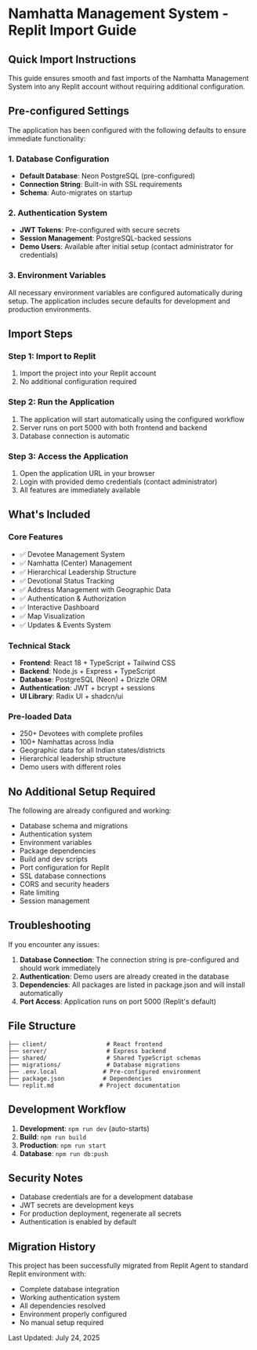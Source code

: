 # Namhatta Management System - Replit Import Guide

## Quick Import Instructions

This guide ensures smooth and fast imports of the Namhatta Management System into any Replit account without requiring additional configuration.

## Pre-configured Settings

The application has been configured with the following defaults to ensure immediate functionality:

### 1. Database Configuration
- **Default Database**: Neon PostgreSQL (pre-configured)
- **Connection String**: Built-in with SSL requirements
- **Schema**: Auto-migrates on startup

### 2. Authentication System
- **JWT Tokens**: Pre-configured with secure secrets
- **Session Management**: PostgreSQL-backed sessions
- **Demo Users**: Available after initial setup (contact administrator for credentials)

### 3. Environment Variables
All necessary environment variables are configured automatically during setup. The application includes secure defaults for development and production environments.

## Import Steps

### Step 1: Import to Replit
1. Import the project into your Replit account
2. No additional configuration required

### Step 2: Run the Application
1. The application will start automatically using the configured workflow
2. Server runs on port 5000 with both frontend and backend
3. Database connection is automatic

### Step 3: Access the Application
1. Open the application URL in your browser
2. Login with provided demo credentials (contact administrator)
3. All features are immediately available

## What's Included

### Core Features
- ✅ Devotee Management System
- ✅ Namhatta (Center) Management
- ✅ Hierarchical Leadership Structure
- ✅ Devotional Status Tracking
- ✅ Address Management with Geographic Data
- ✅ Authentication & Authorization
- ✅ Interactive Dashboard
- ✅ Map Visualization
- ✅ Updates & Events System

### Technical Stack
- **Frontend**: React 18 + TypeScript + Tailwind CSS
- **Backend**: Node.js + Express + TypeScript
- **Database**: PostgreSQL (Neon) + Drizzle ORM
- **Authentication**: JWT + bcrypt + sessions
- **UI Library**: Radix UI + shadcn/ui

### Pre-loaded Data
- 250+ Devotees with complete profiles
- 100+ Namhattas across India
- Geographic data for all Indian states/districts
- Hierarchical leadership structure
- Demo users with different roles

## No Additional Setup Required

The following are already configured and working:
- Database schema and migrations
- Authentication system
- Environment variables
- Package dependencies
- Build and dev scripts
- Port configuration for Replit
- SSL database connections
- CORS and security headers
- Rate limiting
- Session management

## Troubleshooting

If you encounter any issues:

1. **Database Connection**: The connection string is pre-configured and should work immediately
2. **Authentication**: Demo users are already created in the database
3. **Dependencies**: All packages are listed in package.json and will install automatically
4. **Port Access**: Application runs on port 5000 (Replit's default)

## File Structure
```
├── client/                 # React frontend
├── server/                 # Express backend
├── shared/                 # Shared TypeScript schemas
├── migrations/             # Database migrations
├── .env.local             # Pre-configured environment
├── package.json           # Dependencies
└── replit.md             # Project documentation
```

## Development Workflow

1. **Development**: `npm run dev` (auto-starts)
2. **Build**: `npm run build`
3. **Production**: `npm run start`
4. **Database**: `npm run db:push`

## Security Notes

- Database credentials are for a development database
- JWT secrets are development keys
- For production deployment, regenerate all secrets
- Authentication is enabled by default

## Migration History

This project has been successfully migrated from Replit Agent to standard Replit environment with:
- Complete database integration
- Working authentication system
- All dependencies resolved
- Environment properly configured
- No manual setup required

Last Updated: July 24, 2025